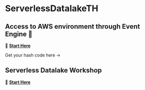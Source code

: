 # ServerlessDatalakeTH

## Access to AWS environment through Event Engine 🏁
🔗 [**Start Here**](https://dashboard.eventengine.run/login)

Get your hash code here -> 

## Serverless Datalake Workshop 
🔗 [**Start Here**](https://serverless-data-lake-immersionday.workshop.aws/en/introduction.html)

